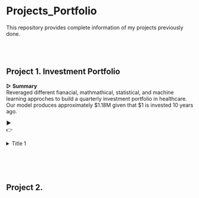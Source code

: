 # Projects_Portfolio

This repository provides complete information of my projects previously done.
<br/>
<br/>
<br/>
<br/>


## Project 1. Investment Portfolio
**▷ Summary**<br/>
Reveraged different fianacial, mathmathical, statistical, and machine learning approches to build a quarterly investment portfolio in healthcare.
Our model produces approximately $1.18M given that $1 is invested 10 years ago.

▶<br/>
👉<br/>




<details>
<summary>Title 1</summary>
<p>Content 1 Content 1 Content 1 Content 1 Content 1</p>
</details>

<br/>
<br/>
<br/>
<br/>

         


## Project 2.
